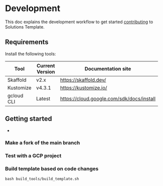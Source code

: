 # Development

This doc explains the development workflow to get started
[contributing](CONTRIBUTING.md) to Solutions Template.

## Requirements

Install the following tools:

| Tool  | Current Version  | Documentation site |
|---|---|---|
| Skaffold   | v2.x    | https://skaffold.dev/ |
| Kustomize  | v4.3.1  | https://kustomize.io/ |
| gcloud CLI | Latest  | https://cloud.google.com/sdk/docs/install |



## Getting started

-

### Make a fork of the main branch

### Test with a GCP project

### Build template based on code changes

```
bash build_tools/build_template.sh
```

